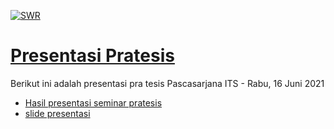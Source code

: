 [![SWR](https://badgen.net/badge/icon/Made%20by%20Vercel?icon=zeit&label&color=black&labelColor=black)](https://presentasi-asyrofi.vercel.app/)

# [Presentasi Pratesis](https://presentasi-asyrofi.vercel.app/)

Berikut ini adalah presentasi pra tesis Pascasarjana ITS - Rabu, 16 Juni 2021
- [Hasil presentasi seminar pratesis](https://drive.google.com/file/d/1DrW-3vO-iN2EnM8h5ykwsH0PiEfXlEVm/view?usp=sharing)
- [slide presentasi](https://docs.google.com/presentation/d/e/2PACX-1vRprVvYB9rbD4WNwIZN-wtDLuGnZlMP--e6W3piO_5Dws0aAZ5jbYBs7Y3k_m1FjeSm-2mmPHOSWXcg/pub?start=true&loop=false&delayms=10000&slide=id.p1) 

